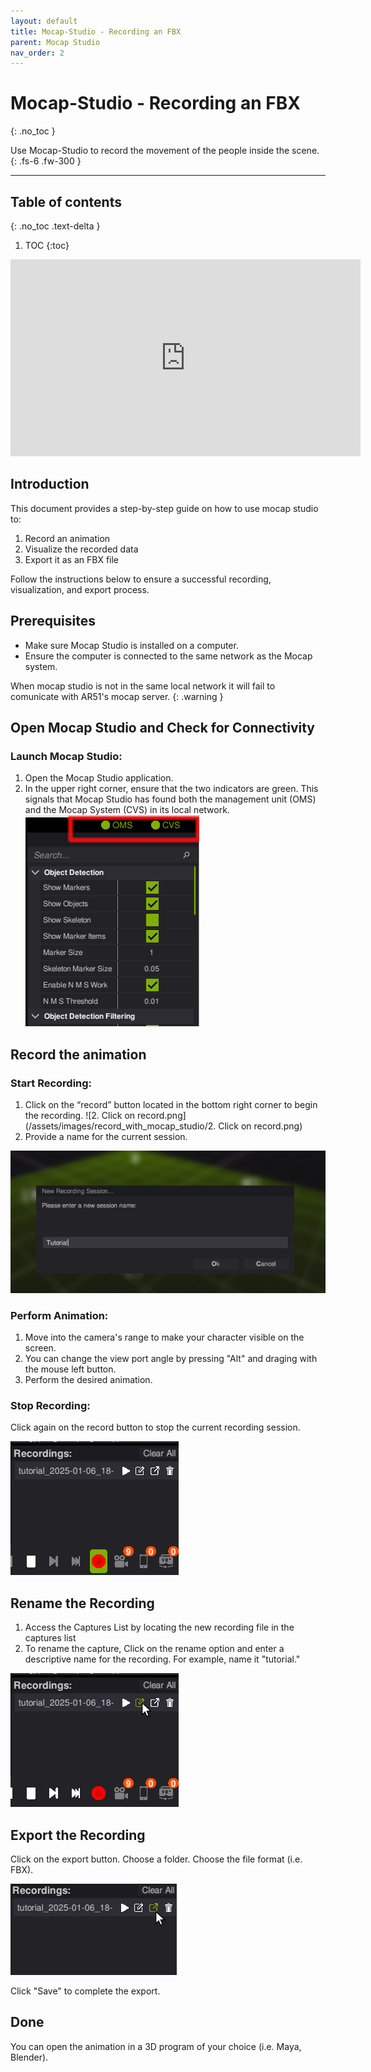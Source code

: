 ```yaml
---
layout: default
title: Mocap-Studio - Recording an FBX
parent: Mocap Studio
nav_order: 2
---
```


# Mocap-Studio - Recording an FBX
{: .no_toc }

Use Mocap-Studio to record the movement of the people inside the scene.
{: .fs-6 .fw-300 }



---
## Table of contents
{: .no_toc .text-delta }

1. TOC
{:toc}


<iframe width="560" height="315" src="https://www.youtube.com/embed/5m-6Mp5ea3c" frameborder="0" allowfullscreen></iframe>

## Introduction
This document provides a step-by-step guide on how to use mocap studio to:
1. Record an animation
2. Visualize the recorded data
3. Export it as an FBX file 

Follow the instructions below to ensure a successful recording, visualization, and export process.

## Prerequisites
* Make sure Mocap Studio is installed on a computer.
* Ensure the computer is connected to the same network as the Mocap system.

When mocap studio is not in the same local network it will fail to comunicate with AR51's mocap server.
{: .warning }


## Open Mocap Studio and Check for Connectivity
### Launch Mocap Studio:
1. Open the Mocap Studio application.
2. In the upper right corner, ensure that the two indicators are green. This signals that Mocap Studio has found both the management unit (OMS) and the Mocap System (CVS) in its local network.
![1.connectivity.png](/assets/images/record_with_mocap_studio/1.connectivity.png)

## Record the animation 
### Start Recording:
1. Click on the “record” button located in the bottom right corner to begin the recording.
![2. Click on record.png](/assets/images/record_with_mocap_studio/2. Click on record.png)
2. Provide a name for the current session.

![3.Provide_a_name](/assets/images/record_with_mocap_studio/3.Provide_a_name.png)

### Perform Animation:
1. Move into the camera's range to make your character visible on the screen.
2. You can change the view port angle by pressing "Alt" and draging with the mouse left button.
3. Perform the desired animation.

### Stop Recording:
Click again on the record button to stop the current recording session.

![4.Stop_recording.png](/assets/images/record_with_mocap_studio/4.Stop_recording.png)

## Rename the Recording
1. Access the Captures List by locating the new recording file in the captures list
2. To rename the capture, Click on the rename option and enter a descriptive name for the recording. For example, name it "tutorial." 

![5.Rename_recording.png](/assets/images/record_with_mocap_studio/5.Rename_recording.png)

## Export the Recording
Click on the export button. Choose a folder. Choose the file format (i.e. FBX).

![6.Export_button.png](/assets/images/record_with_mocap_studio/6.Export_button.png)

Click "Save" to complete the export.

## Done
You can open the animation in a 3D program of your choice (i.e. Maya, Blender).
